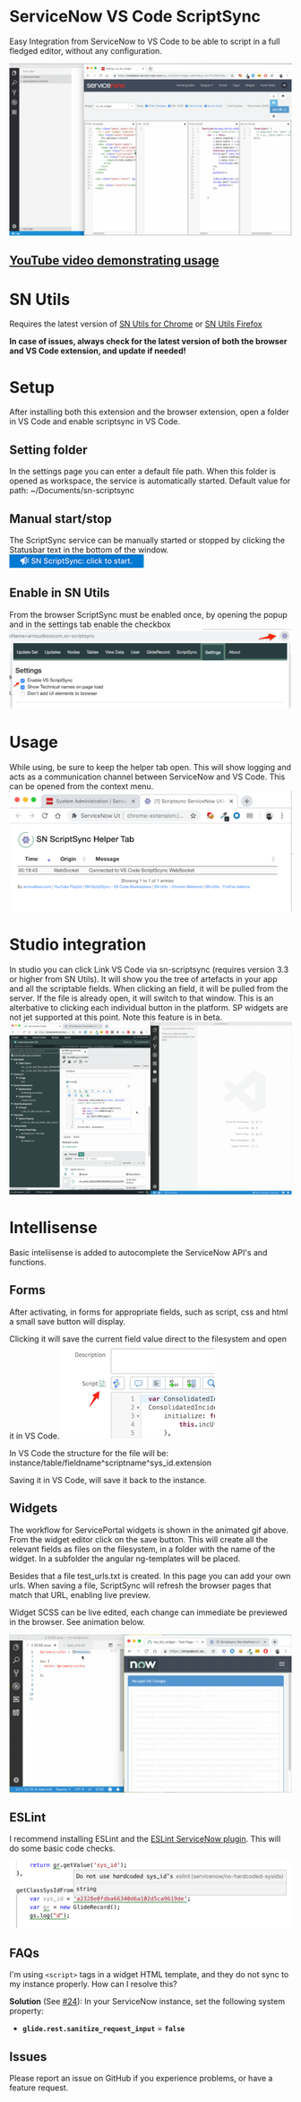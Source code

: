 # ServiceNow VS Code ScriptSync
Easy Integration from ServiceNow to VS Code to be able to script in a full fledged editor, without any configuration.

![Use Extension](img/sn-scriptsync.gif)

## [YouTube video demonstrating usage](https://www.youtube.com/watch?v=vCQ-PtQYnGU)

# SN Utils
Requires the latest version of
[SN Utils for Chrome](https://chrome.google.com/webstore/detail/servicenow-utils/jgaodbdddndbaijmcljdbglhpdhnjobg) or 
[SN Utils Firefox](https://addons.mozilla.org/nl/firefox/addon/servicenow-utils2/) 

**In case of issues, always check for the latest version of both the browser and VS Code extension, and update if needed!**

# Setup
After installing both this extension and the browser extension, open a folder in VS Code and enable scriptsync in VS Code.

## Setting folder
In the settings page you can enter a default file path.
When this folder is opened as workspace, the service is automatically started.
Default value for path: ~/Documents/sn-scriptsync


## Manual start/stop
The ScriptSync service can be manually started or stopped by clicking the Statusbar text in the bottom of the window.
![Use Extension](img/startstop.png)

## Enable in SN Utils
From the browser ScriptSync must be enabled once, by opening the popup and in the settings tab enable the checkbox 
![Use Extension](img/enablesnu.png)

# Usage
While using, be sure to keep the helper tab open. This will show logging and acts as a communication channel between ServiceNow and VS Code. This can be opened from the context menu.
![Helper tab](img/helpertab.png)

# Studio integration
In studio you can click Link VS Code via sn-scriptsync (requires version 3.3 or higher from SN Utils).
It will show you the tree of artefacts in your app and all the scriptable fields.
When clicking an field, it will be pulled from the server. If the file is already open, it will switch to that window.
This is an alterbative to clicking each individual button in the platform. SP widgets are not jet supported at this point.
Note this feature is in beta.
![Helper tab](img/treeview.gif)


# Intellisense
Basic inteliisense is added to autocomplete the ServiceNow API's and functions.

## Forms
After activating, in forms for appropriate fields, such as script, css and html a small save button will display.

Clicking it will save the current field value direct to the filesystem and open it in VS Code.
![Save from form](img/saveform.png)

In VS Code the structure for the file will be:
instance/table/fieldname^scriptname^sys_id.extension

Saving it in VS Code, will save it back to the instance.

## Widgets
The workflow for ServicePortal widgets is shown in the animated gif above. From the widget editor click on the save button.
This will create all the relevant fields as files on the filesystem, in a folder with the name of the widget.
In a subfolder the angular ng-templates will be placed.

Besides that a file test_urls.txt is created.
In this page you can add your own urls. When saving a file, ScriptSync will refresh the browser pages that match that URL, enabling live preview.

Widget SCSS can be live edited, each change can immediate be previewed in the browser. See animation below.

![Use Extension](img/sn-scriptsync-css.gif)

## ESLint
I recommend installing ESLint and the [ESLint ServiceNow plugin](https://www.npmjs.com/package/eslint-plugin-servicenow).
This will do some basic code checks.

![ESLint](img/eslint.png)

## FAQs

I'm using `<script>` tags in a widget HTML template, and they do not sync to my instance properly. How can I resolve this?

**Solution** (See [#24](https://github.com/arnoudkooi/sn-scriptsync/issues/24)): In your ServiceNow instance, set the following system property:
* **`glide.rest.sanitize_request_input`** = **`false`** 

## Issues
Please report an issue on GitHub if you experience problems, or have a feature request.



